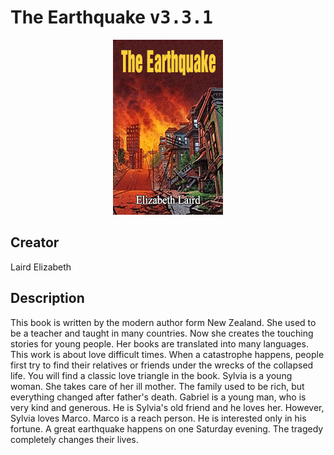 
# The Earthquake <kbd>v3.3.1</kbd>

<center>
  <img src="./cover-1024.jpg"/>
</center>

## Creator
Laird Elizabeth

## Description
This book is written by the modern author form New Zealand. She used to be a teacher and taught in many countries. Now she creates the touching stories for young people. Her books are translated into many languages. This work is about love difficult times. When a catastrophe happens, people first try to find their relatives or friends under the wrecks of the collapsed life. You will find a classic love triangle in the book. Sylvia is a young woman. She takes care of her ill mother. The family used to be rich, but everything changed after father's death. Gabriel is a young man, who is very kind and generous. He is Sylvia's old friend and he loves her. However, Sylvia loves Marco. Marco is a reach person. He is interested only in his fortune. A great earthquake happens on one Saturday evening. The tragedy completely changes their lives.
